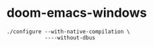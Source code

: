 # doom-emacs-windows
```shell
./configure --with-native-compilation \
            ----without-dbus
```
